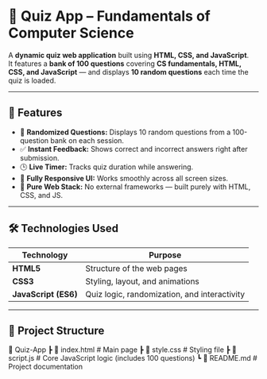 # 🧠 Quiz App – Fundamentals of Computer Science

A **dynamic quiz web application** built using **HTML, CSS, and JavaScript**.  
It features a **bank of 100 questions** covering **CS fundamentals, HTML, CSS, and JavaScript** — and displays **10 random questions** each time the quiz is loaded.

---

## 🚀 Features

- 🎯 **Randomized Questions:** Displays 10 random questions from a 100-question bank on each session.  
- ✅ **Instant Feedback:** Shows correct and incorrect answers right after submission.  
- 🕒 **Live Timer:** Tracks quiz duration while answering.  
- 💾 **Fully Responsive UI:** Works smoothly across all screen sizes.  
- 🧩 **Pure Web Stack:** No external frameworks — built purely with HTML, CSS, and JS.  

---

## 🛠️ Technologies Used

| Technology | Purpose |
|-------------|----------|
| **HTML5** | Structure of the web pages |
| **CSS3** | Styling, layout, and animations |
| **JavaScript (ES6)** | Quiz logic, randomization, and interactivity |

---

## 📂 Project Structure

📁 Quiz-App
┣ 📜 index.html # Main page
┣ 📜 style.css # Styling file
┣ 📜 script.js # Core JavaScript logic (includes 100 questions)
┗ 📜 README.md # Project documentation
